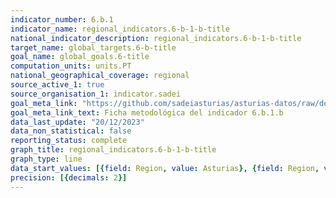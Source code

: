 ```yaml
---
indicator_number: 6.b.1
indicator_name: regional_indicators.6-b-1-b-title
national_indicator_description: regional_indicators.6-b-1-b-title
target_name: global_targets.6-b-title
goal_name: global_goals.6-title
computation_units: units.PT
national_geographical_coverage: regional
source_active_1: true
source_organisation_1: indicator.sadei
goal_meta_link: "https://github.com/sadeiasturias/asturias-datos/raw/develop/descargas/metodologia/6.b.1.b.pdf"
goal_meta_link_text: Ficha metodológica del indicador 6.b.1.b
data_last_update: "20/12/2023"
data_non_statistical: false
reporting_status: complete
graph_title: regional_indicators.6-b-1-b-title
graph_type: line
data_start_values: [{field: Region, value: Asturias}, {field: Region, value: España}]
precision: [{decimals: 2}]
---
```

